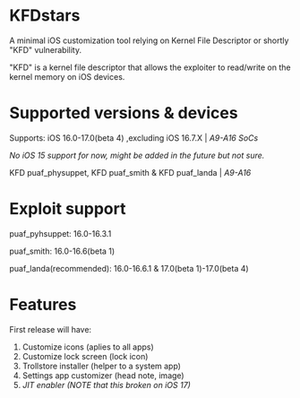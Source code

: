# KFDstars

A minimal iOS customization tool relying on Kernel File Descriptor or shortly "KFD" vulnerability.

"KFD" is a kernel file descriptor that allows the exploiter to read/write on the kernel memory on iOS devices.



# Supported versions & devices

Supports: iOS 16.0-17.0(beta 4) ,excluding iOS 16.7.X | *A9-A16 SoCs*

*No iOS 15 support for now, might be added in the future but not sure.*

KFD puaf_physuppet, KFD puaf_smith & KFD puaf_landa | *A9-A16*

# Exploit support

puaf_pyhsuppet: 16.0-16.3.1

puaf_smith: 16.0-16.6(beta 1)

puaf_landa(recommended): 16.0-16.6.1 & 17.0(beta 1)-17.0(beta 4)

# Features
First release will have:

 1) Customize icons (aplies to all apps)
 2) Customize lock screen (lock icon)
 3) Trollstore installer (helper to a system app)
 4) Settings app customizer (head note, image)
 5) *JIT enabler (NOTE that this broken on iOS 17)*
